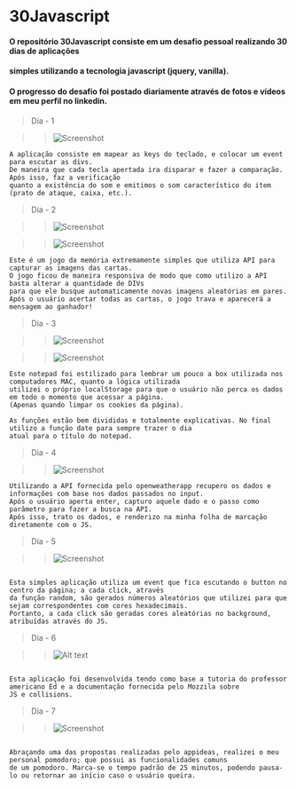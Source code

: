 # 30Javascript
#### O repositório 30Javascript consiste em um desafio pessoal realizando 30 dias de aplicações
#### simples utilizando a tecnologia javascript (jquery, vanilla). 
#### O progresso do desafio foi postado diariamente através de fotos e vídeos em meu perfil no linkedin.
 
 
> Dia - 1 

> > ![Screenshot](https://raw.githubusercontent.com/SylarK/30Javascript/master/img/1.JPG "Dia 1 - Imagem")

```
A aplicação consiste em mapear as keys do teclado, e colocar um event para escutar as divs.
De maneira que cada tecla apertada ira disparar e fazer a comparação. Após isso, faz a verificação
quanto a existência do som e emitimos o som característico do item (prato de ataque, caixa, etc.).

```

> Dia - 2

> > ![Screenshot](https://raw.githubusercontent.com/SylarK/30Javascript/master/img/2a.JPG "Dia 2 - Imagem a")

> > ![Screenshot](https://raw.githubusercontent.com/SylarK/30Javascript/master/img/2b.JPG "Dia 2 - Imagem b")

```
Este é um jogo da memória extremamente simples que utiliza API para capturar as imagens das cartas.
O jogo ficou de maneira responsiva de modo que como utilizo a API basta alterar a quantidade de DIVs
para que ele busque automaticamente novas imagens aleatórias em pares.
Após o usuário acertar todas as cartas, o jogo trava e aparecerá a mensagem ao ganhador!

```

> Dia - 3

> > ![Screenshot](https://raw.githubusercontent.com/SylarK/30Javascript/master/img/3a.JPG "Dia 3 - Imagem a")

> > ![Screenshot](https://raw.githubusercontent.com/SylarK/30Javascript/master/img/3b.JPG "Dia 3 - Imagem b")


```
Este notepad foi estilizado para lembrar um pouco a box utilizada nos computadores MAC, quanto a lógica utilizada
utilizei o próprio localStorage para que o usuário não perca os dados em todo o momento que acessar a página.
(Apenas quando limpar os cookies da página). 

As funções estão bem divididas e totalmente explicativas. No final utilizo a função date para sempre trazer o dia
atual para o título do notepad.

```

> Dia - 4

> > ![Screenshot](https://raw.githubusercontent.com/SylarK/30Javascript/master/img/4a.JPG "Dia 4 - Imagem a")

```
Utilizando a API fornecida pelo openweatherapp recupero os dados e informações com base nos dados passados no input.
Após o usuário aperta enter, capturo aquele dado e o passo como parâmetro para fazer a busca na API. 
Após isso, trato os dados, e renderizo na minha folha de marcação diretamente com o JS.

```

> Dia - 5

> > ![Screenshot](https://raw.githubusercontent.com/SylarK/30Javascript/master/img/5.gif "Dia 5 - Gif demonstrativo")


```

Esta simples aplicação utiliza um event que fica escutando o button no centro da página; a cada click, através
da função random, são gerados números aleatórios que utilizei para que sejam correspondentes com cores hexadecimais.
Portanto, a cada click são geradas cores aleatórias no background, atribuídas através do JS.

```


> Dia - 6

> > ![Alt text](https://media.giphy.com/media/Mv0RG1LHLBulZlKCnk/giphy.gif "Dia 6 - Gif demonstrativo")


```

Esta aplicação foi desenvolvida tendo como base a tutoria do professor americano Ed e a documentação fornecida pelo Mozzila sobre 
JS e collisions.

```


> Dia - 7 

> > ![Screenshot](https://raw.githubusercontent.com/SylarK/30Javascript/master/img/7.JPG "Dia 7 - Imagem a")

```

Abraçando uma das propostas realizadas pelo appideas, realizei o meu personal pomodoro; que possui as funcionalidades comuns
de um pomodoro. Marca-se o tempo padrão de 25 minutos, podendo pausa-lo ou retornar ao início caso o usuário queira.

```

